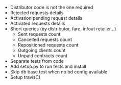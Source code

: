 - Distributor code is not the one required
- Rejected requests details
- Activation pending request details
- Activated requests details
- Short queries (by distributor, fare, in/out retailer...)
	- Sent requests count
	- Cancelled requests count
	- Repositioned requests count
	- Outgoing clients count
	- Unpaid contracts count
- Separate tests from code
- Add setup.py to run tests and install
- Skip db base test when no bd config available
- Setup travisCI



